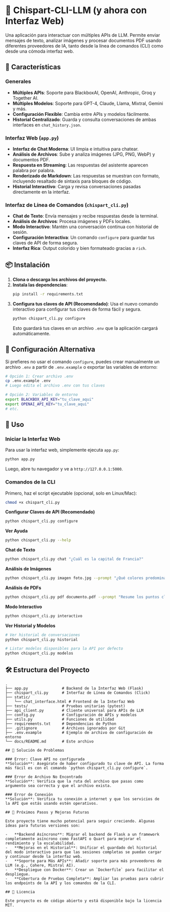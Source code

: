 # 🤖 Chispart-CLI-LLM (y ahora con Interfaz Web)

Una aplicación para interactuar con múltiples APIs de LLM. Permite enviar mensajes de texto, analizar imágenes y procesar documentos PDF usando diferentes proveedores de IA, tanto desde la línea de comandos (CLI) como desde una cómoda interfaz web.

## 🚀 Características

### Generales
- **Múltiples APIs**: Soporte para BlackboxAI, OpenAI, Anthropic, Groq y Together AI.
- **Múltiples Modelos**: Soporte para GPT-4, Claude, Llama, Mixtral, Gemini y más.
- **Configuración Flexible**: Cambia entre APIs y modelos fácilmente.
- **Historial Centralizado**: Guarda y consulta conversaciones de ambas interfaces en `chat_history.json`.

### Interfaz Web (`app.py`)
- **Interfaz de Chat Moderna**: UI limpia e intuitiva para chatear.
- **Análisis de Archivos**: Sube y analiza imágenes (JPG, PNG, WebP) y documentos PDF.
- **Respuesta en Streaming**: Las respuestas del asistente aparecen palabra por palabra.
- **Renderizado de Markdown**: Las respuestas se muestran con formato, incluyendo resaltado de sintaxis para bloques de código.
- **Historial Interactivo**: Carga y revisa conversaciones pasadas directamente en la interfaz.

### Interfaz de Línea de Comandos (`chispart_cli.py`)
- **Chat de Texto**: Envía mensajes y recibe respuestas desde la terminal.
- **Análisis de Archivos**: Procesa imágenes y PDFs locales.
- **Modo Interactivo**: Mantén una conversación continua con historial de sesión.
- **Configuración Interactiva**: Un comando `configure` para guardar tus claves de API de forma segura.
- **Interfaz Rica**: Output colorido y bien formateado gracias a `rich`.

## 📦 Instalación

1.  **Clona o descarga los archivos del proyecto.**
2.  **Instala las dependencias**:
    ```bash
    pip install -r requirements.txt
    ```
3.  **Configura tus claves de API (Recomendado)**:
    Usa el nuevo comando interactivo para configurar tus claves de forma fácil y segura.
    ```bash
    python chispart_cli.py configure
    ```
    Esto guardará tus claves en un archivo `.env` que la aplicación cargará automáticamente.

## 🔑 Configuración Alternativa

Si prefieres no usar el comando `configure`, puedes crear manualmente un archivo `.env` a partir de `.env.example` o exportar las variables de entorno:

```bash
# Opción 1: Crear archivo .env
cp .env.example .env
# Luego edita el archivo .env con tus claves

# Opción 2: Variables de entorno
export BLACKBOX_API_KEY="tu_clave_aqui"
export OPENAI_API_KEY="tu_clave_aqui"
# etc.
```

## 📖 Uso

### Iniciar la Interfaz Web
Para usar la interfaz web, simplemente ejecuta `app.py`:
```bash
python app.py
```
Luego, abre tu navegador y ve a `http://127.0.0.1:5000`.

### Comandos de la CLI

Primero, haz el script ejecutable (opcional, solo en Linux/Mac):
```bash
chmod +x chispart_cli.py
```

**Configurar Claves de API (Recomendado)**
```bash
python chispart_cli.py configure
```

**Ver Ayuda**
```bash
python chispart_cli.py --help
```

**Chat de Texto**
```bash
python chispart_cli.py chat "¿Cuál es la capital de Francia?"
```

**Análisis de Imágenes**
```bash
python chispart_cli.py imagen foto.jpg --prompt "¿Qué colores predominan?"
```

**Análisis de PDFs**
```bash
python chispart_cli.py pdf documento.pdf --prompt "Resume los puntos clave."
```

**Modo Interactivo**
```bash
python chispart_cli.py interactivo
```

**Ver Historial y Modelos**
```bash
# Ver historial de conversaciones
python chispart_cli.py historial

# Listar modelos disponibles para la API por defecto
python chispart_cli.py modelos
```

## 🛠️ Estructura del Proyecto

```
.
├── app.py               # Backend de la Interfaz Web (Flask)
├── chispart_cli.py      # Interfaz de Línea de Comandos (Click)
├── static/
│   └── chat_interface.html # Frontend de la Interfaz Web
├── tests/               # Pruebas unitarias (pytest)
├── api_client.py        # Cliente universal para APIs de LLM
├── config.py            # Configuración de APIs y modelos
├── utils.py             # Funciones de utilidad
├── requirements.txt     # Dependencias de Python
├── .gitignore           # Archivos ignorados por Git
├── .env.example         # Ejemplo de archivo de configuración de entorno
└── docs/README.md       # Este archivo

## 🐛 Solución de Problemas

### Error: Clave API no configurada
**Solución**: Asegúrate de haber configurado tu clave de API. La forma más fácil es con el comando `python chispart_cli.py configure`.

### Error de Archivo No Encontrado
**Solución**: Verifica que la ruta del archivo que pasas como argumento sea correcta y que el archivo exista.

### Error de Conexión
**Solución**: Verifica tu conexión a internet y que los servicios de la API que estás usando estén operativos.

## 🚀 Próximos Pasos y Mejoras Futuras

Este proyecto tiene mucho potencial para seguir creciendo. Algunas ideas para futuras versiones son:

-   **Backend Asíncrono**: Migrar el backend de Flask a un framework completamente asíncrono como FastAPI o Quart para mejorar el rendimiento y la escalabilidad.
-   **Mejoras en el Historial**: Unificar el guardado del historial del modo interactivo para que las sesiones completas se puedan cargar y continuar desde la interfaz web.
-   **Soporte para Más APIs**: Añadir soporte para más proveedores de LLM (e.g., Cohere, Mistral AI).
-   **Despliegue con Docker**: Crear un `Dockerfile` para facilitar el despliegue.
-   **Cobertura de Pruebas Completa**: Ampliar las pruebas para cubrir los endpoints de la API y los comandos de la CLI.

## 📄 Licencia

Este proyecto es de código abierto y está disponible bajo la licencia MIT.
